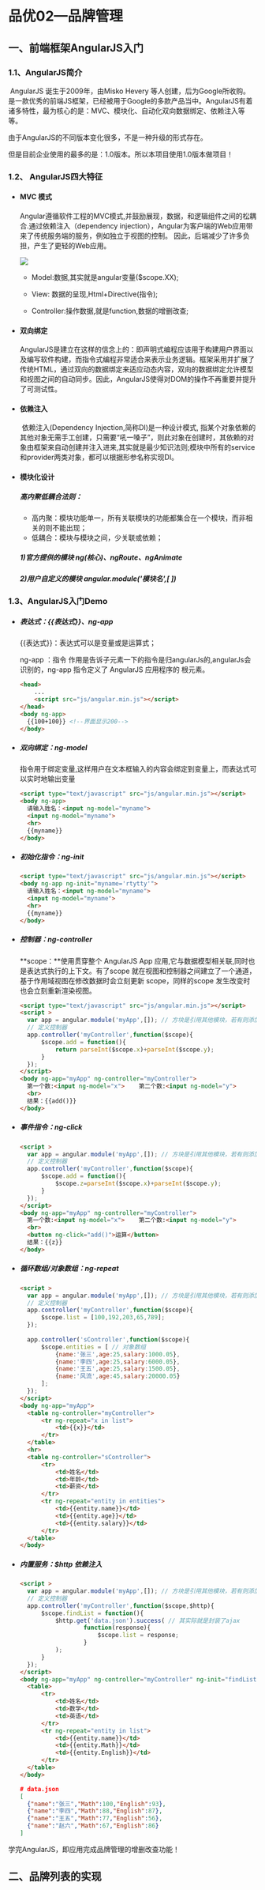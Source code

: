 # 品优02—品牌管理

## 一、前端框架AngularJS入门

### 1.1、AngularJS简介

​	AngularJS  诞生于2009年，由Misko Hevery 等人创建，后为Google所收购。是一款优秀的前端JS框架，已经被用于Google的多款产品当中。AngularJS有着诸多特性，最为核心的是：MVC、模块化、自动化双向数据绑定、依赖注入等等。

由于AngularJS的不同版本变化很多，不是一种升级的形式存在。

但是目前企业使用的最多的是：1.0版本。所以本项目使用1.0版本做项目！



### 1.2、 AngularJS四大特征

- #### **MVC** 模式

  ​	Angular遵循软件工程的MVC模式,并鼓励展现，数据，和逻辑组件之间的松耦合.通过依赖注入（dependency injection），Angular为客户端的Web应用带来了传统服务端的服务，例如独立于视图的控制。 因此，后端减少了许多负担，产生了更轻的Web应用。

  ![](attach/)

  - Model:数据,其实就是angular变量($scope.XX);

  - View: 数据的呈现,Html+Directive(指令);

  - Controller:操作数据,就是function,数据的增删改查;

- #### 双向绑定

  ​	AngularJS是建立在这样的信念上的：即声明式编程应该用于构建用户界面以及编写软件构建，而指令式编程非常适合来表示业务逻辑。框架采用并扩展了传统HTML，通过双向的数据绑定来适应动态内容，双向的数据绑定允许模型和视图之间的自动同步。因此，AngularJS使得对DOM的操作不再重要并提升了可测试性。

- #### 依赖注入

  ​	依赖注入(Dependency Injection,简称DI)是一种设计模式, 指某个对象依赖的其他对象无需手工创建，只需要“吼一嗓子”，则此对象在创建时，其依赖的对象由框架来自动创建并注入进来,其实就是最少知识法则;模块中所有的service和provider两类对象，都可以根据形参名称实现DI。

- #### 模块化设计

  ##### 高内聚低耦合法则：

   - 高内聚：模块功能单一，所有关联模块的功能都集合在一个模块，而非相关的则不能出现；
   - 低耦合：模块与模块之间，少关联或依赖；

  ##### 1)官方提供的模块      ng(核心)、ngRoute、ngAnimate

  ##### 2)用户自定义的模块     angular.module('模块名',[ ])



### 1.3、AngularJS入门Demo

- ##### 表达式：{{表达式}}、ng-app 

  {{表达式}}：表达式可以是变量或是运算式；

  ng-app ：指令 作用是告诉子元素一下的指令是归angularJs的,angularJs会识别的，ng-app 指令定义了 AngularJS 应用程序的 根元素。

  ```html
  <head>
      ...
      <script src="js/angular.min.js"></script>
  </head>
  <body ng-app>
  	{{100+100}} <!--界面显示200-->
  </body>
  ```

- ##### 双向绑定：ng-model 

  指令用于绑定变量,这样用户在文本框输入的内容会绑定到变量上，而表达式可以实时地输出变量

  ```html
  <script type="text/javascript" src="js/angular.min.js"></script>
  <body ng-app>
  	请输入姓名：<input ng-model="myname">
  	<input ng-model="myname">
  	<hr>
  	{{myname}}
  </body>
  ```

- ##### 初始化指令：ng-init

  ```html
  <script type="text/javascript" src="js/angular.min.js"></script>
  <body ng-app ng-init="myname='rtytty'">
  	请输入姓名：<input ng-model="myname">
  	<input ng-model="myname">
  	<hr>
  	{{myname}}
  </body>
  ```

- ##### 控制器：ng-controller

  **scope：**使用贯穿整个 AngularJS App 应用,它与数据模型相关联,同时也是表达式执行的上下文。有了scope 就在视图和控制器之间建立了一个通道，基于作用域视图在修改数据时会立刻更新 scope，同样的scope 发生改变时也会立刻重新渲染视图。

  ```html
  <script type="text/javascript" src="js/angular.min.js"></script>
  <script >
  	var app = angular.module('myApp',[]); // 方块是引用其他模块，若有则添加
  	// 定义控制器	
  	app.controller('myController',function($scope){
  		$scope.add = function(){
  			return parseInt($scope.x)+parseInt($scope.y);
  		}
  	});
  </script>
  <body ng-app="myApp" ng-controller="myController">
  	第一个数:<input ng-model="x">    第二个数:<input ng-model="y">
  	<br>
  	结果：{{add()}}
  </body>
  ```

- ##### 事件指令：ng-click

  ```html
  <script >
  	var app = angular.module('myApp',[]); // 方块是引用其他模块，若有则添加
  	// 定义控制器	
  	app.controller('myController',function($scope){
  		$scope.add = function(){
  			$scope.z=parseInt($scope.x)+parseInt($scope.y);
  		}
  	});
  </script>
  <body ng-app="myApp" ng-controller="myController">
  	第一个数:<input ng-model="x">    第二个数:<input ng-model="y">
  	<br>
  	<button ng-click="add()">运算</button>
  	结果：{{z}}
  </body>
  ```

- ##### 循环数组/对象数组：ng-repeat

  ```html
  <script >
  	var app = angular.module('myApp',[]); // 方块是引用其他模块，若有则添加
  	// 定义控制器	
  	app.controller('myController',function($scope){
  		$scope.list = [100,192,203,65,789];
  	});
  	
  	app.controller('sController',function($scope){
  		$scope.entities = [ // 对象数组
  			{name:'张三',age:25,salary:1000.05},
  			{name:'李四',age:25,salary:6000.05},
  			{name:'王五',age:25,salary:1500.05},
  			{name:'风流',age:45,salary:20000.05}
  		];
  	});
  </script>
  <body ng-app="myApp">
  	<table ng-controller="myController">
  		<tr ng-repeat="x in list">
  			<td>{{x}}</td>
  		</tr>
  	</table>
  	<hr>
  	<table ng-controller="sController">
  		<tr>
  			<td>姓名</td>
  			<td>年龄</td>
  			<td>薪资</td>
  		</tr>
  		<tr ng-repeat="entity in entities">
  			<td>{{entity.name}}</td>
  			<td>{{entity.age}}</td>
  			<td>{{entity.salary}}</td>
  		</tr>
  	</table>
  </body>
  ```

- ##### 内置服务：$http 依赖注入

  ```html
  <script >
  	var app = angular.module('myApp',[]); // 方块是引用其他模块，若有则添加
  	// 定义控制器	
  	app.controller('myController',function($scope,$http){
  		$scope.findList = function(){
  			$http.get('data.json').success( // 其实际就是封装了ajax
  					function(response){
  						$scope.list = response;
  					}
  			);
  		}
  	});
  </script>
  <body ng-app="myApp" ng-controller="myController" ng-init="findList()">
  	<table>
  		<tr>
  			<td>姓名</td>
  			<td>数学</td>
  			<td>英语</td>
  		</tr>
  		<tr ng-repeat="entity in list">
  			<td>{{entity.name}}</td>
  			<td>{{entity.Math}}</td>
  			<td>{{entity.English}}</td>
  		</tr>
  	</table>
  </body>
  ```

  ```json
  # data.json
  [
  	{"name":"张三","Math":100,"English":93},
  	{"name":"李四","Math":88,"English":87},
  	{"name":"王五","Math":77,"English":56},
  	{"name":"赵六","Math":67,"English":86}
  ]
  ```

学完AngularJS，即应用完成品牌管理的增删改查功能！



## 二、品牌列表的实现
















































